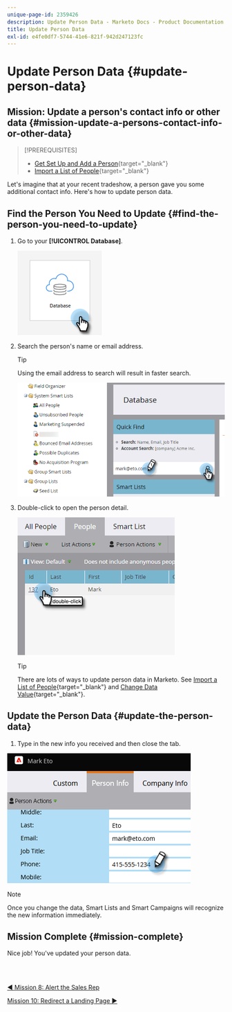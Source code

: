 ```yaml
---
unique-page-id: 2359426
description: Update Person Data - Marketo Docs - Product Documentation
title: Update Person Data
exl-id: e4fe0df7-5744-41e6-821f-942d247123fc
---
```

# Update Person Data {#update-person-data}

## Mission: Update a person's contact info or other data {#mission-update-a-persons-contact-info-or-other-data}

>[!PREREQUISITES]
>
>* [Get Set Up and Add a Person](/help/marketo/getting-started/quick-wins/get-set-up-and-add-a-person.md){target="_blank"}
>* [Import a List of People](/help/marketo/getting-started/quick-wins/import-a-list-of-people.md){target="_blank"}

Let's imagine that at your recent tradeshow, a person gave you some additional contact info. Here's how to update person data.  

## Find the Person You Need to Update {#find-the-person-you-need-to-update}

1. Go to your **[!UICONTROL Database]**.

   ![](assets/update-person-data-1.png)

1. Search the person's name or email address.

   >[!TIP]
   >
   >Using the email address to search will result in faster search.

   ![](assets/update-person-data-2.png)

1. Double-click to open the person detail.

   ![](assets/update-person-data-3.png)

   >[!TIP]
   >
   >There are lots of ways to update person data in Marketo. See [Import a List of People](/help/marketo/getting-started/quick-wins/import-a-list-of-people.md){target="_blank"} and [Change Data Value](/help/marketo/product-docs/core-marketo-concepts/smart-campaigns/flow-actions/change-data-value.md){target="_blank"}.

## Update the Person Data {#update-the-person-data}

1. Type in the new info you received and then close the tab.

![](assets/update-person-data-4.png)

>[!NOTE]
>
>Once you change the data, Smart Lists and Smart Campaigns will recognize the new information immediately.

## Mission Complete {#mission-complete}

Nice job! You've updated your person data.

<br>&nbsp;

[◄ Mission 8: Alert the Sales Rep](/help/marketo/getting-started/quick-wins/alert-the-sales-rep.md)

[Mission 10: Redirect a Landing Page ►](/help/marketo/getting-started/quick-wins/redirect-a-landing-page.md)
